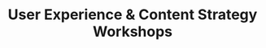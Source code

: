 ---
state: TX
region: Austin
title: User Experience & Content Strategy Workshops
group_url: https://www.meetup.com/User-Experience-Content-Strategy-Workshops/
topics: [ ux ]
---